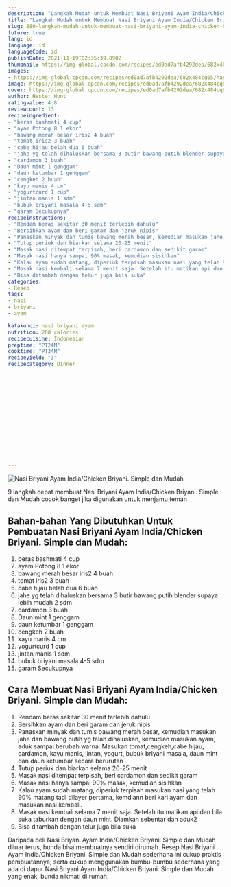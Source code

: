 ```yaml
---
description: "Langkah Mudah untuk Membuat Nasi Briyani Ayam India/Chicken Briyani. Simple dan Mudah Anti Gagal"
title: "Langkah Mudah untuk Membuat Nasi Briyani Ayam India/Chicken Briyani. Simple dan Mudah Anti Gagal"
slug: 880-langkah-mudah-untuk-membuat-nasi-briyani-ayam-india-chicken-briyani-simple-dan-mudah-anti-gagal
future: true
lang: id
language: id
languageCode: id
publishDate: 2021-11-19T02:35:39.898Z 
thumbnail: https://img-global.cpcdn.com/recipes/ed0ad7afb4292dea/682x484cq65/nasi-briyani-ayam-indiachicken-briyani-simple-dan-mudah-foto-resep-utama.webp
images:
- https://img-global.cpcdn.com/recipes/ed0ad7afb4292dea/682x484cq65/nasi-briyani-ayam-indiachicken-briyani-simple-dan-mudah-foto-resep-utama.webp
image: https://img-global.cpcdn.com/recipes/ed0ad7afb4292dea/682x484cq65/nasi-briyani-ayam-indiachicken-briyani-simple-dan-mudah-foto-resep-utama.webp
cover: https://img-global.cpcdn.com/recipes/ed0ad7afb4292dea/682x484cq65/nasi-briyani-ayam-indiachicken-briyani-simple-dan-mudah-foto-resep-utama.webp
author: Hester Hunt
ratingvalue: 4.8
reviewcount: 13
recipeingredient:
- "beras bashmati 4 cup"
- "ayam Potong 8 1 ekor"
- "bawang merah besar iris2 4 buah"
- "tomat iris2 3 buah"
- "cabe hijau belah dua 6 buah"
- "jahe yg telah dihaluskan bersama 3 butir bawang putih blender supaya lebih mudah 2 sdm"
- "cardamon 3 buah"
- "Daun mint 1 genggam"
- "daun ketumbar 1 genggam"
- "cengkeh 2 buah"
- "kayu manis 4 cm"
- "yogurtcurd 1 cup"
- "jintan manis 1 sdm"
- "bubuk briyani masala 4-5 sdm"
- "garam Secukupnya"
recipeinstructions:
- "Rendam beras sekitar 30 menit terlebih dahulu"
- "Bersihkan ayam dan beri garam dan jeruk nipis"
- "Panaskan minyak dan tumis bawang merah besar, kemudian masukan jahe dan bawang putih yg telah dihaluskan, kemudian masukan ayam, aduk sampai berubah warna. Masukan tomat,cengkeh,cabe hijau, cardamon, kayu manis, jintan, yogurt, bubuk briyani masala, daun mint dan daun ketumbar secara berurutan"
- "Tutup periuk dan biarkan selama 20-25 menit"
- "Masak nasi ditempat terpisah, beri cardamon dan sedikit garam"
- "Masak nasi hanya sampai 90% masak, kemudian sisihkan"
- "Kalau ayam sudah matang, diperiuk terpisah masukan nasi yang telah 90% matang tadi dilayer pertama, kemdiann beri kari ayam dan masukan nasi kembali."
- "Masak nasi kembali selama 7 menit saja. Setelah itu matikan api dan bila suka taburkan dengan daun mint. Diamkan sebentar dan aduk2"
- "Bisa ditambah dengan telur juga bila suka"
categories:
- Resep
tags:
- nasi
- briyani
- ayam

katakunci: nasi briyani ayam 
nutrition: 280 calories
recipecuisine: Indonesian
preptime: "PT24M"
cooktime: "PT34M"
recipeyield: "3"
recipecategory: Dinner


     
    
    
    
    
    
    
    
    
    
    
      
    
---
```



![Nasi Briyani Ayam India/Chicken Briyani. Simple dan Mudah](https://img-global.cpcdn.com/recipes/ed0ad7afb4292dea/682x484cq65/nasi-briyani-ayam-indiachicken-briyani-simple-dan-mudah-foto-resep-utama.webp)

9 langkah cepat membuat  Nasi Briyani Ayam India/Chicken Briyani. Simple dan Mudah cocok banget jika digunakan untuk menjamu teman

<!--inarticleads1-->

## Bahan-bahan Yang Dibutuhkan Untuk Pembuatan Nasi Briyani Ayam India/Chicken Briyani. Simple dan Mudah:

1. beras bashmati 4 cup
1. ayam Potong 8 1 ekor
1. bawang merah besar iris2 4 buah
1. tomat iris2 3 buah
1. cabe hijau belah dua 6 buah
1. jahe yg telah dihaluskan bersama 3 butir bawang putih blender supaya lebih mudah 2 sdm
1. cardamon 3 buah
1. Daun mint 1 genggam
1. daun ketumbar 1 genggam
1. cengkeh 2 buah
1. kayu manis 4 cm
1. yogurtcurd 1 cup
1. jintan manis 1 sdm
1. bubuk briyani masala 4-5 sdm
1. garam Secukupnya



<!--inarticleads2-->

## Cara Membuat Nasi Briyani Ayam India/Chicken Briyani. Simple dan Mudah:

1. Rendam beras sekitar 30 menit terlebih dahulu
1. Bersihkan ayam dan beri garam dan jeruk nipis
1. Panaskan minyak dan tumis bawang merah besar, kemudian masukan jahe dan bawang putih yg telah dihaluskan, kemudian masukan ayam, aduk sampai berubah warna. Masukan tomat,cengkeh,cabe hijau, cardamon, kayu manis, jintan, yogurt, bubuk briyani masala, daun mint dan daun ketumbar secara berurutan
1. Tutup periuk dan biarkan selama 20-25 menit
1. Masak nasi ditempat terpisah, beri cardamon dan sedikit garam
1. Masak nasi hanya sampai 90% masak, kemudian sisihkan
1. Kalau ayam sudah matang, diperiuk terpisah masukan nasi yang telah 90% matang tadi dilayer pertama, kemdiann beri kari ayam dan masukan nasi kembali.
1. Masak nasi kembali selama 7 menit saja. Setelah itu matikan api dan bila suka taburkan dengan daun mint. Diamkan sebentar dan aduk2
1. Bisa ditambah dengan telur juga bila suka




Daripada   beli  Nasi Briyani Ayam India/Chicken Briyani. Simple dan Mudah  diluar terus, bunda  bisa membuatnya sendiri dirumah. Resep  Nasi Briyani Ayam India/Chicken Briyani. Simple dan Mudah  sederhana ini cukup praktis pembuatannya, serta cukup menggunakan bumbu-bumbu sederhana yang ada di dapur  Nasi Briyani Ayam India/Chicken Briyani. Simple dan Mudah  yang enak, bunda nikmati di rumah.

